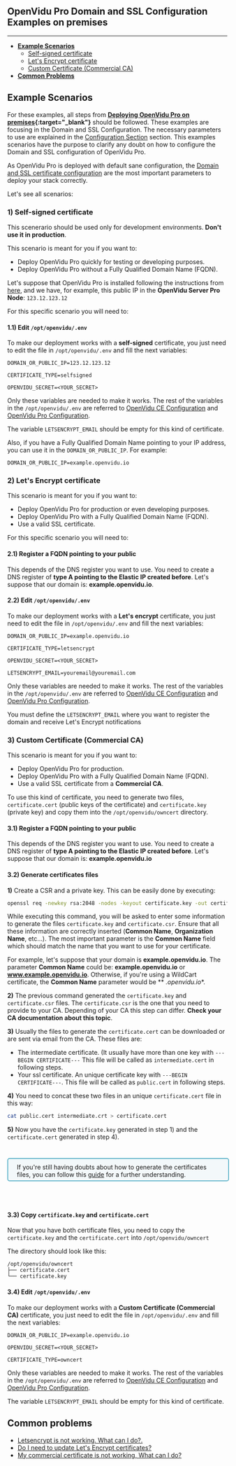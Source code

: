 <h2 id="section-title">OpenVidu Pro Domain and SSL Configuration Examples on premises</h2>
<hr>

- **[Example Scenarios](#example-scenarios)**
    - [Self-signed certificate](#1-self-signed-certificate)
    - [Let's Encrypt certificate](#2-lets-encrypt-certificate)
    - [Custom Certificate (Commercial CA)](#3-option-specify-template-amazon-s3-url-with-the-following-url)
- **[Common Problems](#common-problems)**
    
## Example Scenarios

For these examples, all steps from **[Deploying OpenVidu Pro on premises](deployment/deploying-on-premises/#deployment-instructions){:target="_blank"}** should be followed. These examples are focusing in the Domain and SSL Configuration. The necessary parameters to use are explained in the [Configuration Section](deployment/deploying-on-premises/#deployment-instructions) section. This examples scenarios have the purpose to clarify any doubt on how to configure the Domain and SSL configuration of OpenVidu Pro. 

As OpenVidu Pro is deployed with default sane configuration, the [Domain and SSL certificate configuration](deployment/deploying-aws#domain-and-ssl-certificate-configuration) are the most important parameters to deploy your stack correctly.

Let's see all scenarios:

### 1) Self-signed certificate

<div class="warningBoxContent">
  <div style="display: table-cell; vertical-align: middle;">
      <i class="icon ion-android-alert warningIcon"></i>
  </div>
  <div class="warningBoxText">
        This scenerario should be used only for development environments. <strong>Don't use it in production</strong>.
  </div>
</div>

This scenario is meant for you if you want to:

- Deploy OpenVidu Pro quickly for testing or developing purposes.
- Deploy OpenVidu Pro without a Fully Qualified Domain Name (FQDN).

Let's suppose that OpenVidu Pro is installed following the instructions from [here](deployment/deploying-on-premises/#deployment-instructions), and we have, for example, this public IP in the **OpenVidu Server Pro Node**: `123.12.123.12`

For this specific scenario you will need to:

#### 1.1) Edit `/opt/openvidu/.env`

To make our deployment works with a **self-signed** certificate, you just need to edit the file in `/opt/openvidu/.env` and fill the
next variables:


```
DOMAIN_OR_PUBLIC_IP=123.12.123.12

CERTIFICATE_TYPE=selfsigned

OPENVIDU_SECRET=<YOUR_SECRET>
```

Only these variables are needed to make it works. The rest of the variables in the `/opt/openvidu/.env` are referred to [OpenVidu CE Configuration](reference-docs/openvidu-config/) and [OpenVidu Pro Configuration](openvidu-pro/reference-docs/openvidu-pro-config/).

The variable `LETSENCRYPT_EMAIL` should be empty for this kind of certificate.

Also, if you have a Fully Qualified Domain Name pointing to your IP address, you can use it in the `DOMAIN_OR_PUBLIC_IP`. For example:

```
DOMAIN_OR_PUBLIC_IP=example.openvidu.io
```

### 2) Let's Encrypt certificate

This scenario is meant for you if you want to:

- Deploy OpenVidu Pro for production or even developing purposes. 
- Deploy OpenVidu Pro with a Fully Qualified Domain Name (FQDN).
- Use a valid SSL certificate.

For this specific scenario you will need to:

#### 2.1) Register a FQDN pointing to your public

This depends of the DNS register you want to use. You need to create a DNS register of **type A pointing to the Elastic IP created before**. Let's suppose that our domain is: **example.openvidu.io**.

#### 2.2) Edit `/opt/openvidu/.env` 

To make our deployment works with a **Let's encrypt** certificate, you just need to edit the file in `/opt/openvidu/.env` and fill the next variables:


```
DOMAIN_OR_PUBLIC_IP=example.openvidu.io

CERTIFICATE_TYPE=letsencrypt

OPENVIDU_SECRET=<YOUR_SECRET>

LETSENCRYPT_EMAIL=youremail@youremail.com
```

Only these variables are needed to make it works. The rest of the variables in the `/opt/openvidu/.env` are referred to [OpenVidu CE Configuration](reference-docs/openvidu-config/) and [OpenVidu Pro Configuration](openvidu-pro/reference-docs/openvidu-pro-config/).

You must define the `LETSENCRYPT_EMAIL` where you want to register the domain and receive Let's Encrypt notifications

### 3) Custom Certificate (Commercial CA)

This scenario is meant for you if you want to:

- Deploy OpenVidu Pro for production. 
- Deploy OpenVidu Pro with a Fully Qualified Domain Name (FQDN).
- Use a valid SSL certificate from a **Commercial CA**.

To use this kind of certificate, you need to generate two files, `certificate.cert` (public keys of the certificate) and `certificate.key` (private key) and copy them into the `/opt/openvidu/owncert` directory.

#### 3.1) Register a FQDN pointing to your public

This depends of the DNS register you want to use. You need to create a DNS register of **type A pointing to the Elastic IP created before**. Let's suppose that our domain is: **example.openvidu.io**

#### 3.2) Generate certificates files

**1)** Create a CSR and a private key. This can be easily done by executing: 
```bash
openssl req -newkey rsa:2048 -nodes -keyout certificate.key -out certificate.csr
```
While executing this command, you will be asked to enter some information to generate the files `certificate.key` and `certificate.csr`. Ensure that all these information are correctly inserted (**Common Name**, **Organization Name**, etc...). The most important parameter is the **Common Name** field which should match the name that you want to use for your certificate.

For example, let's suppose that your domain is **example.openvidu.io**. The parameter **Common Name** could be: **example.openvidu.io** or **www.example.openvidu.io**. Otherwise, if you're using a WildCart certificate, the **Common Name** parameter would be ** *.openvidu.io**.

**2)** The previous command generated the `certificate.key` and `certificate.csr` files. The `certificate.csr` is the one that you need to provide to your CA. Depending of your CA this step can differ. **Check your CA documentation about this topic**.

**3)** Usually the files to generate the `certificate.cert` can be downloaded or are sent via email from the CA. These files are:

- The intermediate certificate. (It usually have more than one key with `---BEGIN CERTIFICATE---` This file will be called as `intermediate.cert` in following steps.
- Your ssl certificate.  An unique certificate key with `---BEGIN CERTIFICATE---`. This file will be called as `public.cert` in following steps.<br>

**4)** You need to concat these two files in an unique `certificate.cert` file in this way:
```bash
cat public.cert intermediate.crt > certificate.cert
```

**5)** Now you have the `certificate.key` generated in step 1) and the `certificate.cert` generated in step 4).

<div style="
    display: table;
    border: 2px solid #0088aa9e;
    border-radius: 5px;
    width: 100%;
    margin-top: 40px;
    margin-bottom: 10px;
    padding: 10px 0 5px 0;
    background-color: rgba(0, 136, 170, 0.04);"><div style="display: table-cell; vertical-align: middle">
    <i class="icon ion-android-alert" style="
    font-size: 50px;
    color: #0088aa;
    display: inline-block;
    padding-left: 25%;
"></i></div>
<div style="
    vertical-align: middle;
    display: table-cell;
    padding-left: 20px;
    padding-right: 20px;
    ">
If you're still having doubts about how to generate the certificates files, you can follow this <a href="https://www.digitalocean.com/community/tutorials/how-to-install-an-ssl-certificate-from-a-commercial-certificate-authority" target="_blank">guide</a> for a further understanding.
</div>
</div>

<br><br>

#### 3.3) Copy `certificate.key` and `certificate.cert`
Now that you have both certificate files, you need to copy the `certificate.key` and the `certificate.cert` into `/opt/openvidu/owncert`

The directory should look like this:

```
/opt/openvidu/owncert
├── certificate.cert
└── certificate.key
```

#### 3.4) Edit `/opt/openvidu/.env` 

To make our deployment works with a **Custom Certificate (Commercial CA)** certificate, you just need to edit the file in `/opt/openvidu/.env` and fill the next variables:

```
DOMAIN_OR_PUBLIC_IP=example.openvidu.io

OPENVIDU_SECRET=<YOUR_SECRET>

CERTIFICATE_TYPE=owncert
```

Only these variables are needed to make it works. The rest of the variables in the `/opt/openvidu/.env` are referred to [OpenVidu CE Configuration](reference-docs/openvidu-config/) and [OpenVidu Pro Configuration](openvidu-pro/reference-docs/openvidu-pro-config/).

The variable `LETSENCRYPT_EMAIL` should be empty for this kind of certificate.


## Common problems

- [Letsencrypt is not working. What can I do?.](troubleshooting/#14-deployment-with-lets-encrypt-is-not-working)
- [Do I need to update Let's Encrypt certificates?](troubleshooting/#15-do-i-need-to-update-lets-encrypt-certificates) 
- [My commercial certificate is not working, What can I do?](troubleshooting/#16-my-commercial-certificate-is-not-working-what-can-i-do)

<link rel="stylesheet" href="https://cdnjs.cloudflare.com/ajax/libs/fancybox/3.1.20/jquery.fancybox.min.css" />
<script src="https://cdnjs.cloudflare.com/ajax/libs/fancybox/3.1.20/jquery.fancybox.min.js"></script>
<script>
  $().fancybox({
    selector : '[data-fancybox]',
    infobar : true,
    arrows : false,
    loop: true,
    protect: true,
    transitionEffect: 'slide',
    buttons : [
        'close'
    ],
    clickOutside : 'close',
    clickSlide   : 'close',
  });
</script>

<link rel="stylesheet" type="text/css" href="css/downloads/slick-1.6.0.css"/>
<link rel="stylesheet" type="text/css" href="css/slick-theme.css"/>
<script type="text/javascript" src="js/downloads/slick-1.6.0.min.js"></script>

<script>
    $('.docs-gallery').slick({
      autoplay: true,
      autoplaySpeed: 4000,
      dots: true,
      infinite: true,
      pauseOnHover: false,
      pauseOnFocus: false,
      responsive: [
      {
        breakpoint: 768,
        settings: {
          arrows: false,
          slidesToShow: 1
        }
      },
    ]
    });
</script>
